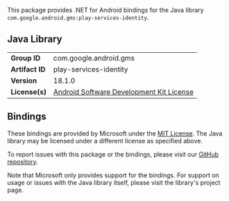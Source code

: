 This package provides .NET for Android bindings for the Java library `com.google.android.gms:play-services-identity`.

## Java Library

| | |
|-|-|
| **Group ID** | com.google.android.gms |
| **Artifact ID** | play-services-identity |
| **Version** | 18.1.0 |
| **License(s)** | [Android Software Development Kit License](https://developer.android.com/studio/terms.html) |

## Bindings

These bindings are provided by Microsoft under the [MIT License](https://opensource.org/licenses/MIT). The Java
library may be licensed under a different license as specified above.

To report issues with this package or the bindings, please visit our [GitHub repository](https://aka.ms/android-libraries).

Note that Microsoft only provides support for the bindings. For support on
usage or issues with the Java library itself, please visit the library's project page.
